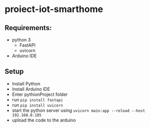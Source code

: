 # proiect-iot-smarthome

## Requirements:
 - python 3
   - FastAPI
   - uvicorn
- Arduino IDE

## Setup
 - Install Python
 - Install Arduino IDE
 - Enter pythionProject folder
 - run `pip install fastapi`
 - run `pip install uvicorn`
 - start the python server using `uvicorn main:app --reload --host 192.168.0.105`
 - upload the code to the arduino
   
